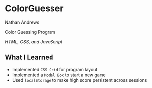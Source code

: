 ColorGuesser
=========================

Nathan Andrews

Color Guessing Program

*HTML, CSS, and JavaScript*

What I Learned
--------------
* Implemented ```CSS Grid``` for program layout
* Implemented a ```Modal Box``` to start a new game
* Used ```localStorage``` to make high score persistent across sessions
